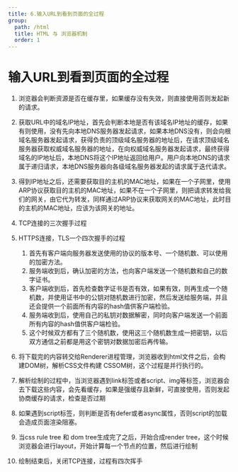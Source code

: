 ```yaml
---
title: 6.输入URL到看到页面的全过程
group:
  path: /html
  title: HTML 与 浏览器机制
  order: 1
---
```

# 输入URL到看到页面的全过程

1. 浏览器会判断资源是否在缓存里，如果缓存没有失效，则直接使用否则发起新的请求。
2. 获取URL中的域名IP地址，首先会判断本地是否有该域名IP地址的缓存，如果有则使用，没有先向本地DNS服务器发起请求，如果本地DNS没有，则会向根域名服务器发起请求，获得负责的顶级域名服务器的地址后，在请求顶级域名服务器获取权威域名服务器的地址，在向权威域名服务器发起请求，最终获得域名的IP地址后，本地DNS将这个IP地址返回给用户。用户向本地DNS的请求属于递归请求，本地DNS服务器向各级域名服务器发起的请求属于迭代请求。
3. 得到IP地址之后，还需要获取目的主机的MAC地址，如果在一个子网里，使用ARP协议获取目的主机的MAC地址，如果不在一个子网里，则把请求转发给我们的网关，由它代为转发，同样通过ARP协议来获取网关的MAC地址，此时目的主机的MAC地址，应该为该网关的地址。
4. TCP连接的三次握手过程
5. HTTPS连接，TLS一个四次握手的过程
   1. 首先有客户端向服务器发送使用的协议的版本号、一个随机数、可以使用的加密方法。
   2. 服务端收到后，确认加密的方法，也向客户端发送一个随机数和自己的数字证书。
   3. 客户端收到后，首先检查数字证书是否有效，如果有效，则再生成一个随机数，并使用证书中的公钥对随机数进行加密，然后发送给服务端，并且还会提供一个前面所有内容的hash值供客户端检验。
   4. 服务端收到后，使用自己的私钥对数据解密，同时向客户端发送一个前面所有内容的hash值供客户端检验。
   5. 这个时候双方都有了三个随机数，使用这三个随机数生成一把密钥，以后双方通信之前都是用这个密钥对数据加密后再传输。

6. 将下载完的内容转交给Renderer进程管理，浏览器收到html文件之后，会构建DOM树，解析CSS文件构建 CSSOM树，这个过程是并行执行的。
7. 解析绘制的过程中，当浏览器遇到link标签或者script、img等标签，浏览器会去下载这些内容，会先看缓存，如果是强缓存且新鲜，可直接使用，否则发起协商缓存的请求，检查是否过期
8. 如果遇到script标签，则判断是否有defer或者async属性，否则script的加载会造成页面渲染阻塞。
9. 当css rule tree 和 dom tree生成完了之后，开始合成render tree，这个时候浏览器会进行layout，开始计算每一个节点的位置，然后进行绘制
10. 绘制结束后，关闭TCP连接，过程有四次挥手
